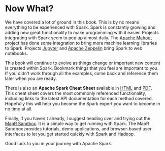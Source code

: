 # Now What?
We have covered a lot of ground in this book. This is by no means everything to be experienced with Spark. Spark is constantly growing and adding new great functionality to make programming with it easier. Projects integrating with Spark seem to pop up almost daily. The [Apache Mahout](http://mahout.apache.org/) project has done some integration to bring more machine learning libraries to Spark. Projects [Jupyter](https://jupyter.org/) and [Apache Zeppelin](http://zeppelin-project.org/) bring Spark to web notebooks.

This book will continue to evolve as things change or important new content is created within Spark. Bookmark things that you feel are important to you. If you didn't work through all the examples, come back and reference them later when you are ready.

There is also an **Apache Spark Cheat Sheet** available in [HTML](apache-spark-cheat-sheet.html) and [PDF](https://www.mapr.com/apache-spark-cheat-sheet). This cheat sheet covers the most commonly referenced functionality, including links to the latest API documentation for each method covered. Hopefully this will help you become the Spark expert you want to become in no time at all.

Finally, if you haven't already, I suggest heading over and trying out the [MapR Sandbox](https://www.mapr.com/products/mapr-sandbox-hadoop/). It is a simple way to get running with Spark. The MapR Sandbox provides tutorials, demo applications, and browser-based user interfaces to let you get started quickly with Spark and Hadoop.

Good luck to you in your journey with Apache Spark.
